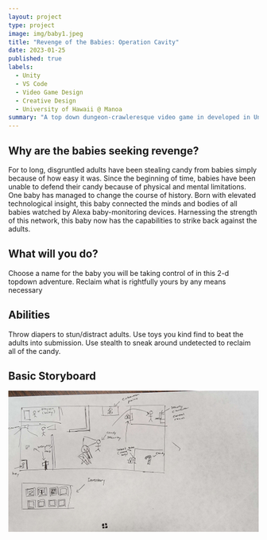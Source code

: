 ```yaml
---
layout: project
type: project
image: img/baby1.jpeg
title: "Revenge of the Babies: Operation Cavity"
date: 2023-01-25
published: true
labels:
  - Unity
  - VS Code
  - Video Game Design
  - Creative Design
  - University of Hawaii @ Manoa
summary: "A top down dungeon-crawleresque video game in developed in Unity."
---
```


## Why are the babies seeking revenge?

For to long, disgruntled adults have been stealing candy from babies simply because of how easy it was. Since the beginning of time, babies have been unable to defend their candy because of physical and mental limitations. One baby has managed to change the course of history. Born with elevated technological insight, this baby connected the minds and bodies of all babies watched by Alexa baby-monitoring devices. Harnessing the strength of this network, this baby now has the capabilities to strike back against the adults. 

## What will you do?

Choose a name for the baby you will be taking control of in this 2-d topdown adventure. Reclaim what is rightfully yours by any means necessary

## Abilities

Throw diapers to stun/distract adults. Use toys you kind find to beat the adults into submission. Use stealth to sneak around undetected to reclaim all of the candy.

## Basic Storyboard

<img class="img-fluid" src="/img/babyScene1.jpg">






